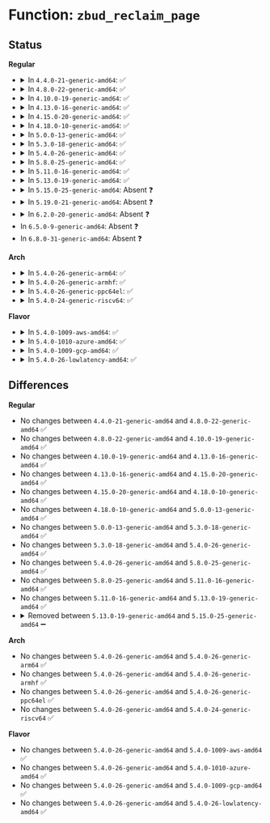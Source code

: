 # Function: <code>zbud_reclaim_page</code>

## Status
<b>Regular</b>
<ul>
<li>
<details>
<summary>In <code>4.4.0-21-generic-amd64</code>: ✅</summary>

```c
int zbud_reclaim_page(struct zbud_pool * pool, unsigned int retries)
```

```json
{
  "name": "zbud_reclaim_page",
  "collision_type": "Unique Global",
  "inline_type": "No",
  "funcs": [
    {
      "addr": 18446744071580961760,
      "name": "zbud_reclaim_page",
      "external": true,
      "loc": "mm/zbud.c:504",
      "file": "mm/zbud.c",
      "inline": "seen, unknown",
      "caller_inline": [],
      "caller_func": [
        "mm/zbud.c:zbud_zpool_shrink"
      ]
    }
  ],
  "symbols": [
    {
      "addr": 18446744071580961760,
      "name": "zbud_reclaim_page",
      "section": ".text",
      "bind": "STB_GLOBAL",
      "size": 566
    }
  ]
}
```
</details>
</li>
<li>
<details>
<summary>In <code>4.8.0-22-generic-amd64</code>: ✅</summary>

```c
int zbud_reclaim_page(struct zbud_pool * pool, unsigned int retries)
```

```json
{
  "name": "zbud_reclaim_page",
  "collision_type": "Unique Global",
  "inline_type": "No",
  "funcs": [
    {
      "addr": 18446744071581113184,
      "name": "zbud_reclaim_page",
      "external": true,
      "loc": "mm/zbud.c:501",
      "file": "mm/zbud.c",
      "inline": "seen, unknown",
      "caller_inline": [],
      "caller_func": [
        "mm/zbud.c:zbud_zpool_shrink"
      ]
    }
  ],
  "symbols": [
    {
      "addr": 18446744071581113184,
      "name": "zbud_reclaim_page",
      "section": ".text",
      "bind": "STB_GLOBAL",
      "size": 567
    }
  ]
}
```
</details>
</li>
<li>
<details>
<summary>In <code>4.10.0-19-generic-amd64</code>: ✅</summary>

```c
int zbud_reclaim_page(struct zbud_pool * pool, unsigned int retries)
```

```json
{
  "name": "zbud_reclaim_page",
  "collision_type": "Unique Global",
  "inline_type": "No",
  "funcs": [
    {
      "addr": 18446744071581188336,
      "name": "zbud_reclaim_page",
      "external": true,
      "loc": "mm/zbud.c:501",
      "file": "mm/zbud.c",
      "inline": "seen, unknown",
      "caller_inline": [],
      "caller_func": [
        "mm/zbud.c:zbud_zpool_shrink"
      ]
    }
  ],
  "symbols": [
    {
      "addr": 18446744071581188336,
      "name": "zbud_reclaim_page",
      "section": ".text",
      "bind": "STB_GLOBAL",
      "size": 567
    }
  ]
}
```
</details>
</li>
<li>
<details>
<summary>In <code>4.13.0-16-generic-amd64</code>: ✅</summary>

```c
int zbud_reclaim_page(struct zbud_pool * pool, unsigned int retries)
```

```json
{
  "name": "zbud_reclaim_page",
  "collision_type": "Unique Global",
  "inline_type": "No",
  "funcs": [
    {
      "addr": 18446744071581236560,
      "name": "zbud_reclaim_page",
      "external": true,
      "loc": "mm/zbud.c:501",
      "file": "mm/zbud.c",
      "inline": "seen, unknown",
      "caller_inline": [],
      "caller_func": [
        "mm/zbud.c:zbud_zpool_shrink"
      ]
    }
  ],
  "symbols": [
    {
      "addr": 18446744071581236560,
      "name": "zbud_reclaim_page",
      "section": ".text",
      "bind": "STB_GLOBAL",
      "size": 537
    }
  ]
}
```
</details>
</li>
<li>
<details>
<summary>In <code>4.15.0-20-generic-amd64</code>: ✅</summary>

```c
int zbud_reclaim_page(struct zbud_pool * pool, unsigned int retries)
```

```json
{
  "name": "zbud_reclaim_page",
  "collision_type": "Unique Global",
  "inline_type": "No",
  "funcs": [
    {
      "addr": 18446744071581368064,
      "name": "zbud_reclaim_page",
      "external": true,
      "loc": "mm/zbud.c:501",
      "file": "mm/zbud.c",
      "inline": "seen, unknown",
      "caller_inline": [],
      "caller_func": [
        "mm/zbud.c:zbud_zpool_shrink"
      ]
    }
  ],
  "symbols": [
    {
      "addr": 18446744071581368064,
      "name": "zbud_reclaim_page",
      "section": ".text",
      "bind": "STB_GLOBAL",
      "size": 549
    }
  ]
}
```
</details>
</li>
<li>
<details>
<summary>In <code>4.18.0-10-generic-amd64</code>: ✅</summary>

```c
int zbud_reclaim_page(struct zbud_pool * pool, unsigned int retries)
```

```json
{
  "name": "zbud_reclaim_page",
  "collision_type": "Unique Global",
  "inline_type": "No",
  "funcs": [
    {
      "addr": 18446744071581517952,
      "name": "zbud_reclaim_page",
      "external": true,
      "loc": "mm/zbud.c:501",
      "file": "mm/zbud.c",
      "inline": "seen, unknown",
      "caller_inline": [],
      "caller_func": [
        "mm/zbud.c:zbud_zpool_shrink"
      ]
    }
  ],
  "symbols": [
    {
      "addr": 18446744071581517952,
      "name": "zbud_reclaim_page",
      "section": ".text",
      "bind": "STB_GLOBAL",
      "size": 549
    }
  ]
}
```
</details>
</li>
<li>
<details>
<summary>In <code>5.0.0-13-generic-amd64</code>: ✅</summary>

```c
int zbud_reclaim_page(struct zbud_pool * pool, unsigned int retries)
```

```json
{
  "name": "zbud_reclaim_page",
  "collision_type": "Unique Global",
  "inline_type": "No",
  "funcs": [
    {
      "addr": 18446744071581603840,
      "name": "zbud_reclaim_page",
      "external": true,
      "loc": "mm/zbud.c:501",
      "file": "mm/zbud.c",
      "inline": "seen, unknown",
      "caller_inline": [],
      "caller_func": [
        "mm/zbud.c:zbud_zpool_shrink"
      ]
    }
  ],
  "symbols": [
    {
      "addr": 18446744071581603840,
      "name": "zbud_reclaim_page",
      "section": ".text",
      "bind": "STB_GLOBAL",
      "size": 549
    }
  ]
}
```
</details>
</li>
<li>
<details>
<summary>In <code>5.3.0-18-generic-amd64</code>: ✅</summary>

```c
int zbud_reclaim_page(struct zbud_pool * pool, unsigned int retries)
```

```json
{
  "name": "zbud_reclaim_page",
  "collision_type": "Unique Global",
  "inline_type": "No",
  "funcs": [
    {
      "addr": 18446744071581715088,
      "name": "zbud_reclaim_page",
      "external": true,
      "loc": "mm/zbud.c:502",
      "file": "mm/zbud.c",
      "inline": "seen, unknown",
      "caller_inline": [],
      "caller_func": [
        "mm/zbud.c:zbud_zpool_shrink"
      ]
    }
  ],
  "symbols": [
    {
      "addr": 18446744071581715088,
      "name": "zbud_reclaim_page",
      "section": ".text",
      "bind": "STB_GLOBAL",
      "size": 547
    }
  ]
}
```
</details>
</li>
<li>
<details>
<summary>In <code>5.4.0-26-generic-amd64</code>: ✅</summary>

```c
int zbud_reclaim_page(struct zbud_pool * pool, unsigned int retries)
```

```json
{
  "name": "zbud_reclaim_page",
  "collision_type": "Unique Global",
  "inline_type": "No",
  "funcs": [
    {
      "addr": 18446744071581788544,
      "name": "zbud_reclaim_page",
      "external": true,
      "loc": "mm/zbud.c:502",
      "file": "mm/zbud.c",
      "inline": "seen, unknown",
      "caller_inline": [],
      "caller_func": [
        "mm/zbud.c:zbud_zpool_shrink"
      ]
    }
  ],
  "symbols": [
    {
      "addr": 18446744071581788544,
      "name": "zbud_reclaim_page",
      "section": ".text",
      "bind": "STB_GLOBAL",
      "size": 547
    }
  ]
}
```
</details>
</li>
<li>
<details>
<summary>In <code>5.8.0-25-generic-amd64</code>: ✅</summary>

```c
int zbud_reclaim_page(struct zbud_pool * pool, unsigned int retries)
```

```json
{
  "name": "zbud_reclaim_page",
  "collision_type": "Unique Global",
  "inline_type": "No",
  "funcs": [
    {
      "addr": 18446744071582010496,
      "name": "zbud_reclaim_page",
      "external": true,
      "loc": "mm/zbud.c:502",
      "file": "mm/zbud.c",
      "inline": "seen, unknown",
      "caller_inline": [],
      "caller_func": [
        "mm/zbud.c:zbud_zpool_shrink"
      ]
    }
  ],
  "symbols": [
    {
      "addr": 18446744071582010496,
      "name": "zbud_reclaim_page",
      "section": ".text",
      "bind": "STB_GLOBAL",
      "size": 598
    }
  ]
}
```
</details>
</li>
<li>
<details>
<summary>In <code>5.11.0-16-generic-amd64</code>: ✅</summary>

```c
int zbud_reclaim_page(struct zbud_pool * pool, unsigned int retries)
```

```json
{
  "name": "zbud_reclaim_page",
  "collision_type": "Unique Global",
  "inline_type": "No",
  "funcs": [
    {
      "addr": 18446744071582058976,
      "name": "zbud_reclaim_page",
      "external": true,
      "loc": "mm/zbud.c:501",
      "file": "mm/zbud.c",
      "inline": "seen, unknown",
      "caller_inline": [],
      "caller_func": [
        "mm/zbud.c:zbud_zpool_shrink"
      ]
    }
  ],
  "symbols": [
    {
      "addr": 18446744071582058976,
      "name": "zbud_reclaim_page",
      "section": ".text",
      "bind": "STB_GLOBAL",
      "size": 598
    }
  ]
}
```
</details>
</li>
<li>
<details>
<summary>In <code>5.13.0-19-generic-amd64</code>: ✅</summary>

```c
int zbud_reclaim_page(struct zbud_pool * pool, unsigned int retries)
```

```json
{
  "name": "zbud_reclaim_page",
  "collision_type": "Unique Global",
  "inline_type": "No",
  "funcs": [
    {
      "addr": 18446744071582083760,
      "name": "zbud_reclaim_page",
      "external": true,
      "loc": "mm/zbud.c:502",
      "file": "mm/zbud.c",
      "inline": "seen, unknown",
      "caller_inline": [],
      "caller_func": [
        "mm/zbud.c:zbud_zpool_shrink"
      ]
    }
  ],
  "symbols": [
    {
      "addr": 18446744071582083760,
      "name": "zbud_reclaim_page",
      "section": ".text",
      "bind": "STB_GLOBAL",
      "size": 599
    }
  ]
}
```
</details>
</li>
<li>
<details>
<summary>In <code>5.15.0-25-generic-amd64</code>: Absent ❓</summary>

```json
{
  "name": "zbud_reclaim_page",
  "collision_type": "Unique Static",
  "inline_type": "Selective",
  "funcs": [
    {
      "addr": 18446744071582395408,
      "name": "zbud_reclaim_page",
      "external": false,
      "loc": "mm/zbud.c:415",
      "file": "mm/zbud.c",
      "inline": "not declared, inlined",
      "caller_inline": [],
      "caller_func": [
        "mm/zbud.c:zbud_zpool_shrink"
      ]
    }
  ],
  "symbols": [
    {
      "addr": 18446744071582395408,
      "name": "zbud_reclaim_page.constprop.0",
      "section": ".text",
      "bind": "STB_LOCAL",
      "size": 635
    }
  ]
}
```
</details>
</li>
<li>
<details>
<summary>In <code>5.19.0-21-generic-amd64</code>: Absent ❓</summary>

```json
{
  "name": "zbud_reclaim_page",
  "collision_type": "Unique Static",
  "inline_type": "Selective",
  "funcs": [
    {
      "addr": 18446744071582905840,
      "name": "zbud_reclaim_page",
      "external": false,
      "loc": "mm/zbud.c:415",
      "file": "mm/zbud.c",
      "inline": "not declared, inlined",
      "caller_inline": [],
      "caller_func": [
        "mm/zbud.c:zbud_zpool_shrink"
      ]
    }
  ],
  "symbols": [
    {
      "addr": 18446744071582905840,
      "name": "zbud_reclaim_page.constprop.0",
      "section": ".text",
      "bind": "STB_LOCAL",
      "size": 740
    }
  ]
}
```
</details>
</li>
<li>
<details>
<summary>In <code>6.2.0-20-generic-amd64</code>: Absent ❓</summary>

```json
{
  "name": "zbud_reclaim_page",
  "collision_type": "Unique Static",
  "inline_type": "Selective",
  "funcs": [
    {
      "addr": 18446744071583459024,
      "name": "zbud_reclaim_page",
      "external": false,
      "loc": "mm/zbud.c:406",
      "file": "mm/zbud.c",
      "inline": "not declared, inlined",
      "caller_inline": [],
      "caller_func": [
        "mm/zbud.c:zbud_zpool_shrink"
      ]
    }
  ],
  "symbols": [
    {
      "addr": 18446744071583459024,
      "name": "zbud_reclaim_page.constprop.0",
      "section": ".text",
      "bind": "STB_LOCAL",
      "size": 723
    }
  ]
}
```
</details>
</li>
<li>
In <code>6.5.0-9-generic-amd64</code>: Absent ❓
</li>
<li>
In <code>6.8.0-31-generic-amd64</code>: Absent ❓
</li>
</ul>
<b>Arch</b>
<ul>
<li>
<details>
<summary>In <code>5.4.0-26-generic-arm64</code>: ✅</summary>

```c
int zbud_reclaim_page(struct zbud_pool * pool, unsigned int retries)
```

```json
{
  "name": "zbud_reclaim_page",
  "collision_type": "Unique Global",
  "inline_type": "No",
  "funcs": [
    {
      "addr": 18446603336493249528,
      "name": "zbud_reclaim_page",
      "external": true,
      "loc": "mm/zbud.c:502",
      "file": "mm/zbud.c",
      "inline": "seen, unknown",
      "caller_inline": [],
      "caller_func": [
        "mm/zbud.c:zbud_zpool_shrink"
      ]
    }
  ],
  "symbols": [
    {
      "addr": 18446603336493249528,
      "name": "zbud_reclaim_page",
      "section": ".text",
      "bind": "STB_GLOBAL",
      "size": 668
    }
  ]
}
```
</details>
</li>
<li>
<details>
<summary>In <code>5.4.0-26-generic-armhf</code>: ✅</summary>

```c
int zbud_reclaim_page(struct zbud_pool * pool, unsigned int retries)
```

```json
{
  "name": "zbud_reclaim_page",
  "collision_type": "Unique Global",
  "inline_type": "No",
  "funcs": [
    {
      "addr": 3226860424,
      "name": "zbud_reclaim_page",
      "external": true,
      "loc": "mm/zbud.c:502",
      "file": "mm/zbud.c",
      "inline": "seen, unknown",
      "caller_inline": [],
      "caller_func": [
        "mm/zbud.c:zbud_zpool_shrink"
      ]
    }
  ],
  "symbols": [
    {
      "addr": 3226860424,
      "name": "zbud_reclaim_page",
      "section": ".text",
      "bind": "STB_GLOBAL",
      "size": 608
    }
  ]
}
```
</details>
</li>
<li>
<details>
<summary>In <code>5.4.0-26-generic-ppc64el</code>: ✅</summary>

```c
int zbud_reclaim_page(struct zbud_pool * pool, unsigned int retries)
```

```json
{
  "name": "zbud_reclaim_page",
  "collision_type": "Unique Global",
  "inline_type": "No",
  "funcs": [
    {
      "addr": 13835058055286771968,
      "name": "zbud_reclaim_page",
      "external": true,
      "loc": "mm/zbud.c:502",
      "file": "mm/zbud.c",
      "inline": "seen, unknown",
      "caller_inline": [],
      "caller_func": [
        "mm/zbud.c:zbud_zpool_shrink"
      ]
    }
  ],
  "symbols": [
    {
      "addr": 13835058055286771968,
      "name": "zbud_reclaim_page",
      "section": ".text",
      "bind": "STB_GLOBAL",
      "size": 972
    }
  ]
}
```
</details>
</li>
<li>
<details>
<summary>In <code>5.4.0-24-generic-riscv64</code>: ✅</summary>

```c
int zbud_reclaim_page(struct zbud_pool * pool, unsigned int retries)
```

```json
{
  "name": "zbud_reclaim_page",
  "collision_type": "Unique Global",
  "inline_type": "No",
  "funcs": [
    {
      "addr": 18446743936273007208,
      "name": "zbud_reclaim_page",
      "external": true,
      "loc": "mm/zbud.c:502",
      "file": "mm/zbud.c",
      "inline": "seen, unknown",
      "caller_inline": [],
      "caller_func": [
        "mm/zbud.c:zbud_zpool_shrink"
      ]
    }
  ],
  "symbols": [
    {
      "addr": 18446743936273007208,
      "name": "zbud_reclaim_page",
      "section": ".text",
      "bind": "STB_GLOBAL",
      "size": 668
    }
  ]
}
```
</details>
</li>
</ul>
<b>Flavor</b>
<ul>
<li>
<details>
<summary>In <code>5.4.0-1009-aws-amd64</code>: ✅</summary>

```c
int zbud_reclaim_page(struct zbud_pool * pool, unsigned int retries)
```

```json
{
  "name": "zbud_reclaim_page",
  "collision_type": "Unique Global",
  "inline_type": "No",
  "funcs": [
    {
      "addr": 18446744071581757280,
      "name": "zbud_reclaim_page",
      "external": true,
      "loc": "mm/zbud.c:502",
      "file": "mm/zbud.c",
      "inline": "seen, unknown",
      "caller_inline": [],
      "caller_func": [
        "mm/zbud.c:zbud_zpool_shrink"
      ]
    }
  ],
  "symbols": [
    {
      "addr": 18446744071581757280,
      "name": "zbud_reclaim_page",
      "section": ".text",
      "bind": "STB_GLOBAL",
      "size": 547
    }
  ]
}
```
</details>
</li>
<li>
<details>
<summary>In <code>5.4.0-1010-azure-amd64</code>: ✅</summary>

```c
int zbud_reclaim_page(struct zbud_pool * pool, unsigned int retries)
```

```json
{
  "name": "zbud_reclaim_page",
  "collision_type": "Unique Global",
  "inline_type": "No",
  "funcs": [
    {
      "addr": 18446744071581695904,
      "name": "zbud_reclaim_page",
      "external": true,
      "loc": "mm/zbud.c:502",
      "file": "mm/zbud.c",
      "inline": "seen, unknown",
      "caller_inline": [],
      "caller_func": [
        "mm/zbud.c:zbud_zpool_shrink"
      ]
    }
  ],
  "symbols": [
    {
      "addr": 18446744071581695904,
      "name": "zbud_reclaim_page",
      "section": ".text",
      "bind": "STB_GLOBAL",
      "size": 547
    }
  ]
}
```
</details>
</li>
<li>
<details>
<summary>In <code>5.4.0-1009-gcp-amd64</code>: ✅</summary>

```c
int zbud_reclaim_page(struct zbud_pool * pool, unsigned int retries)
```

```json
{
  "name": "zbud_reclaim_page",
  "collision_type": "Unique Global",
  "inline_type": "No",
  "funcs": [
    {
      "addr": 18446744071581748592,
      "name": "zbud_reclaim_page",
      "external": true,
      "loc": "mm/zbud.c:502",
      "file": "mm/zbud.c",
      "inline": "seen, unknown",
      "caller_inline": [],
      "caller_func": [
        "mm/zbud.c:zbud_zpool_shrink"
      ]
    }
  ],
  "symbols": [
    {
      "addr": 18446744071581748592,
      "name": "zbud_reclaim_page",
      "section": ".text",
      "bind": "STB_GLOBAL",
      "size": 547
    }
  ]
}
```
</details>
</li>
<li>
<details>
<summary>In <code>5.4.0-26-lowlatency-amd64</code>: ✅</summary>

```c
int zbud_reclaim_page(struct zbud_pool * pool, unsigned int retries)
```

```json
{
  "name": "zbud_reclaim_page",
  "collision_type": "Unique Global",
  "inline_type": "No",
  "funcs": [
    {
      "addr": 18446744071581816832,
      "name": "zbud_reclaim_page",
      "external": true,
      "loc": "mm/zbud.c:502",
      "file": "mm/zbud.c",
      "inline": "seen, unknown",
      "caller_inline": [],
      "caller_func": [
        "mm/zbud.c:zbud_zpool_shrink"
      ]
    }
  ],
  "symbols": [
    {
      "addr": 18446744071581816832,
      "name": "zbud_reclaim_page",
      "section": ".text",
      "bind": "STB_GLOBAL",
      "size": 633
    }
  ]
}
```
</details>
</li>
</ul>

## Differences
<b>Regular</b>
<ul>
<li>
No changes between <code>4.4.0-21-generic-amd64</code> and <code>4.8.0-22-generic-amd64</code> ✅
</li>
<li>
No changes between <code>4.8.0-22-generic-amd64</code> and <code>4.10.0-19-generic-amd64</code> ✅
</li>
<li>
No changes between <code>4.10.0-19-generic-amd64</code> and <code>4.13.0-16-generic-amd64</code> ✅
</li>
<li>
No changes between <code>4.13.0-16-generic-amd64</code> and <code>4.15.0-20-generic-amd64</code> ✅
</li>
<li>
No changes between <code>4.15.0-20-generic-amd64</code> and <code>4.18.0-10-generic-amd64</code> ✅
</li>
<li>
No changes between <code>4.18.0-10-generic-amd64</code> and <code>5.0.0-13-generic-amd64</code> ✅
</li>
<li>
No changes between <code>5.0.0-13-generic-amd64</code> and <code>5.3.0-18-generic-amd64</code> ✅
</li>
<li>
No changes between <code>5.3.0-18-generic-amd64</code> and <code>5.4.0-26-generic-amd64</code> ✅
</li>
<li>
No changes between <code>5.4.0-26-generic-amd64</code> and <code>5.8.0-25-generic-amd64</code> ✅
</li>
<li>
No changes between <code>5.8.0-25-generic-amd64</code> and <code>5.11.0-16-generic-amd64</code> ✅
</li>
<li>
No changes between <code>5.11.0-16-generic-amd64</code> and <code>5.13.0-19-generic-amd64</code> ✅
</li>
<li>
<details>
<summary>Removed between <code>5.13.0-19-generic-amd64</code> and <code>5.15.0-25-generic-amd64</code> ➖</summary>

```c
int zbud_reclaim_page(struct zbud_pool * pool, unsigned int retries)
```
</details>
</li>
</ul>
<b>Arch</b>
<ul>
<li>
No changes between <code>5.4.0-26-generic-amd64</code> and <code>5.4.0-26-generic-arm64</code> ✅
</li>
<li>
No changes between <code>5.4.0-26-generic-amd64</code> and <code>5.4.0-26-generic-armhf</code> ✅
</li>
<li>
No changes between <code>5.4.0-26-generic-amd64</code> and <code>5.4.0-26-generic-ppc64el</code> ✅
</li>
<li>
No changes between <code>5.4.0-26-generic-amd64</code> and <code>5.4.0-24-generic-riscv64</code> ✅
</li>
</ul>
<b>Flavor</b>
<ul>
<li>
No changes between <code>5.4.0-26-generic-amd64</code> and <code>5.4.0-1009-aws-amd64</code> ✅
</li>
<li>
No changes between <code>5.4.0-26-generic-amd64</code> and <code>5.4.0-1010-azure-amd64</code> ✅
</li>
<li>
No changes between <code>5.4.0-26-generic-amd64</code> and <code>5.4.0-1009-gcp-amd64</code> ✅
</li>
<li>
No changes between <code>5.4.0-26-generic-amd64</code> and <code>5.4.0-26-lowlatency-amd64</code> ✅
</li>
</ul>
